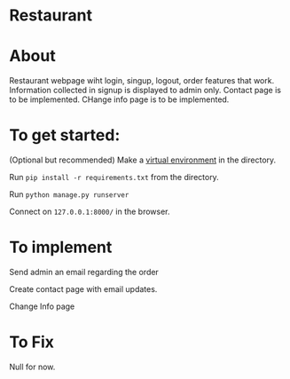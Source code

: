 # Restaurant

# About 
Restaurant webpage wiht login, singup, logout, order features that work. Information collected in signup is displayed to admin only. Contact page is to be implemented. CHange info page is to be implemented. 


# To get started:

(Optional but recommended) Make a [virtual environment](https://docs.python.org/3/tutorial/venv.html) in the directory.

Run `pip install -r requirements.txt` from the directory.

Run `python manage.py runserver`

Connect on `127.0.0.1:8000/` in the browser.

# To implement

Send admin an email regarding the order

Create contact page with email updates.

Change Info page


# To Fix

Null for now.

